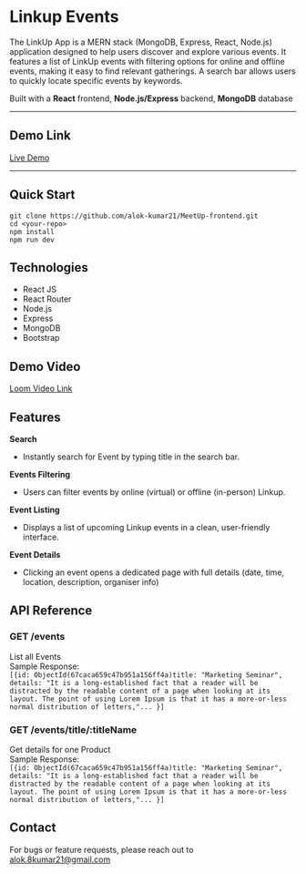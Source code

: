 # Linkup Events

The LinkUp App is a MERN stack (MongoDB, Express, React, Node.js) application designed to help users discover and explore various events. It features a list of LinkUp events with filtering options for online and offline events, making it easy to find relevant gatherings. A search bar allows users to quickly locate specific events by keywords.

Built with a **React** frontend, **Node.js/Express** backend, **MongoDB** database

---

## Demo Link

[Live Demo](https://link-up-frontend-kohl.vercel.app/)

---

## Quick Start

```
git clone https://github.com/alok-kumar21/MeetUp-frontend.git
cd <your-repo>
npm install
npm run dev

```

## Technologies

- React JS
- React Router
- Node.js
- Express
- MongoDB
- Bootstrap

## Demo Video

[Loom Video Link](https://www.loom.com/share/d923cc677f254ace9bd56503a1e4124d?sid=2b4e2f05-80c6-4e18-8b80-d8cfc056c7f6)

## Features

**Search**

- Instantly search for Event by typing title in the search bar.

**Events Filtering**

- Users can filter events by online (virtual) or offline (in-person) Linkup.

**Event Listing**

- Displays a list of upcoming Linkup events in a clean, user-friendly interface.

**Event Details**

- Clicking an event opens a dedicated page with full details (date, time, location, description, organiser info)

## API Reference

### **GET /events**<br>

List all Events<br>
Sample Response:<br>
`[{id: ObjectId(67caca659c47b951a156ff4a)title: "Marketing Seminar", details: "It is a long-established fact that a reader will be distracted by the readable content of a page when looking at its layout. The point of using Lorem Ipsum is that it has a more-or-less normal distribution of letters,"... }]`

### **GET /events/title/:titleName**<br>

Get details for one Product<br>
Sample Response:<br>
`[{id: ObjectId(67caca659c47b951a156ff4a)title: "Marketing Seminar", details: "It is a long-established fact that a reader will be distracted by the readable content of a page when looking at its layout. The point of using Lorem Ipsum is that it has a more-or-less normal distribution of letters,"... }]`

## Contact

For bugs or feature requests, please reach out to alok.8kumar21@gmail.com

